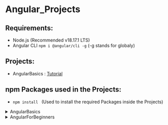 # Angular_Projects
 
## Requirements:

- Node.js (Recommended v18.17.1 LTS)
- Angular CLI `npm i @angular/cli -g` (-g stands for globaly)

## Projects:
- AngularBasics : [Tutorial](https://www.udemy.com/course/angular-6-for-beginners-by-harsha)

## npm Packages used in the Projects:

- `npm install ` (Used to install the required Packages inside the Projects)

<details>
<summary>AngularBasics</summary>
<br>

- `npm i bootstrap@4.0.0 --save`

- `npm i jquery --save`

- `npm i popper.js --save`

<br>
</details>

<details>
<summary>AngularForBeginners</summary>
<br>

<br>
</details>